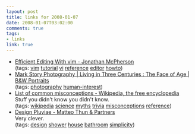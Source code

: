 ```yaml
--- 
layout: post
title: links for 2008-01-07
date: 2008-01-07T03:02:00
comments: true
tags:
- links
link: true
---
```

<ul class="delicious">
	<li>
		<div class="delicious-link"><a href="http://jmcpherson.org/editing.html">Efficient Editing With vim - Jonathan McPherson</a></div>
		<div class="delicious-tags">(tags: <a href="http://del.icio.us/zanshin/vim">vim</a> <a href="http://del.icio.us/zanshin/tutorial">tutorial</a> <a href="http://del.icio.us/zanshin/vi">vi</a> <a href="http://del.icio.us/zanshin/reference">reference</a> <a href="http://del.icio.us/zanshin/editor">editor</a> <a href="http://del.icio.us/zanshin/howto">howto</a>)</div>
	</li>
	<li>
		<div class="delicious-link"><a href="http://markstoryphotography.com/">Mark Story Photography | Living in Three Centuries : The Face of Age | B&W Portraits</a></div>
		<div class="delicious-tags">(tags: <a href="http://del.icio.us/zanshin/photography">photography</a> <a href="http://del.icio.us/zanshin/human-interest">human-interest</a>)</div>
	</li>
	<li>
		<div class="delicious-link"><a href="http://en.wikipedia.org/wiki/List_of_misconceptions?">List of common misconceptions - Wikipedia, the free encyclopedia</a></div>
		<div class="delicious-extended">Stuff you didn't know you didn't know.</div>
		<div class="delicious-tags">(tags: <a href="http://del.icio.us/zanshin/wikipedia">wikipedia</a> <a href="http://del.icio.us/zanshin/science">science</a> <a href="http://del.icio.us/zanshin/myths">myths</a> <a href="http://del.icio.us/zanshin/trivia">trivia</a> <a href="http://del.icio.us/zanshin/misconceptions">misconceptions</a> <a href="http://del.icio.us/zanshin/reference">reference</a>)</div>
	</li>
	<li>
		<div class="delicious-link"><a href="http://www.matteothun.com/content/pluviae.htm">Design Pluviae - Matteo Thun & Partners</a></div>
		<div class="delicious-extended">Very clever.</div>
		<div class="delicious-tags">(tags: <a href="http://del.icio.us/zanshin/design">design</a> <a href="http://del.icio.us/zanshin/shower">shower</a> <a href="http://del.icio.us/zanshin/house">house</a> <a href="http://del.icio.us/zanshin/bathroom">bathroom</a> <a href="http://del.icio.us/zanshin/simplicity">simplicity</a>)</div>
	</li>
</ul>
